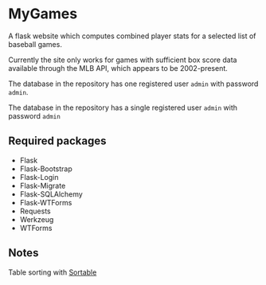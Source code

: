 # MyGames
A flask website which computes combined player stats for a selected list of baseball games.  

Currently the site only works for games with sufficient box score data available through the MLB API, which appears to be 2002-present.  

The database in the repository has one registered user `admin` with password `admin`.

The database in the repository has a single registered user `admin` with password `admin`

## Required packages
- Flask
- Flask-Bootstrap
- Flask-Login
- Flask-Migrate
- Flask-SQLAlchemy
- Flask-WTForms
- Requests
- Werkzeug
- WTForms

## Notes
Table sorting with [Sortable](https://github.com/HubSpot/sortable)
